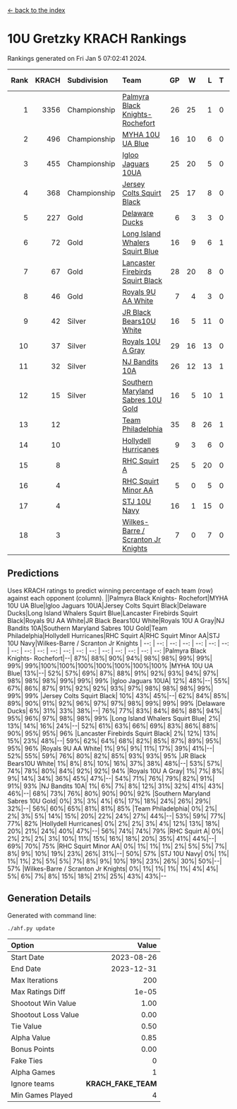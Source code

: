 [<- back to the index](readme.md)
# 10U Gretzky KRACH Rankings
Rankings generated on Fri Jan  5 07:02:41 2024.

Rank|KRACH|Subdivision|Team|GP|W|L|T|OTW|OTL|SoS|Exp Wins|Win Diff
---:|---:|:---|:---|---:|---:|---:|---:|---:|---:|---:|---:|---:
1|3356|Championship|[Palmyra Black Knights- Rochefort](https://gamesheetstats.com/seasons/3659/teams/140260/schedule)|26|25|1|0|0|1|159|25.8|-0.0
2|496|Championship|[MYHA 10U UA Blue](https://gamesheetstats.com/seasons/3659/teams/140258/schedule)|16|10|6|0|0|0|925|10.8|-0.0
3|455|Championship|[Igloo Jaguars 10UA](https://gamesheetstats.com/seasons/3659/teams/140253/schedule)|25|20|5|0|0|1|260|20.8|-0.0
4|368|Championship|[Jersey Colts Squirt Black](https://gamesheetstats.com/seasons/3659/teams/140254/schedule)|25|17|8|0|1|2|735|17.8|-0.0
5|227|Gold|[Delaware Ducks](https://gamesheetstats.com/seasons/3659/teams/140218/schedule)|6|3|3|0|0|0|1452|3.8|-0.0
6|72|Gold|[Long Island Whalers Squirt Blue](https://gamesheetstats.com/seasons/3659/teams/140257/schedule)|16|9|6|1|0|0|457|10.4|0.0
7|67|Gold|[Lancaster Firebirds Squirt Black](https://gamesheetstats.com/seasons/3659/teams/140256/schedule)|28|20|8|0|2|1|172|20.9|0.0
8|46|Gold|[Royals 9U AA White](https://gamesheetstats.com/seasons/3659/teams/140225/schedule)|7|4|3|0|0|0|104|4.9|0.0
9|42|Silver|[JR Black Bears10U White](https://gamesheetstats.com/seasons/3659/teams/140255/schedule)|16|5|11|0|1|1|741|5.9|0.0
10|37|Silver|[Royals 10U A Gray](https://gamesheetstats.com/seasons/3659/teams/140262/schedule)|29|16|13|0|1|2|202|16.9|0.0
11|32|Silver|[NJ Bandits 10A](https://gamesheetstats.com/seasons/3659/teams/140259/schedule)|26|12|13|1|0|1|121|13.4|0.0
12|15|Silver|[Southern Maryland Sabres 10U Gold](https://gamesheetstats.com/seasons/3659/teams/140263/schedule)|16|5|10|1|2|0|77|6.4|0.0
13|12||[Team Philadelphia](https://gamesheetstats.com/seasons/3659/teams/140265/schedule)|35|8|26|1|0|2|475|9.4|0.0
14|10||[Hollydell Hurricanes](https://gamesheetstats.com/seasons/3659/teams/140220/schedule)|9|3|6|0|0|0|103|3.9|0.0
15|8||[RHC Squirt A](https://gamesheetstats.com/seasons/3659/teams/140261/schedule)|25|5|20|0|2|0|94|5.9|0.0
16|4||[RHC Squirt Minor AA](https://gamesheetstats.com/seasons/3659/teams/140224/schedule)|5|0|5|0|0|0|154|0.9|0.0
17|4||[STJ 10U Navy](https://gamesheetstats.com/seasons/3659/teams/140264/schedule)|16|1|15|0|0|0|669|1.9|0.0
18|3||[Wilkes-Barre / Scranton Jr Knights](https://gamesheetstats.com/seasons/3659/teams/140228/schedule)|7|0|7|0|0|0|867|0.9|0.0

## Predictions
Uses KRACH ratings to predict winning percentage of each team (row) against each opponent (column).
||Palmyra Black Knights- Rochefort|MYHA 10U UA Blue|Igloo Jaguars 10UA|Jersey Colts Squirt Black|Delaware Ducks|Long Island Whalers Squirt Blue|Lancaster Firebirds Squirt Black|Royals 9U AA White|JR Black Bears10U White|Royals 10U A Gray|NJ Bandits 10A|Southern Maryland Sabres 10U Gold|Team Philadelphia|Hollydell Hurricanes|RHC Squirt A|RHC Squirt Minor AA|STJ 10U Navy|Wilkes-Barre / Scranton Jr Knights
| --: | --: | --: | --: | --: | --: | --: | --: | --: | --: | --: | --: | --: | --: | --: | --: | --: | --: | --: 
|Palmyra Black Knights- Rochefort|--| 87%| 88%| 90%| 94%| 98%| 98%| 99%| 99%| 99%| 99%|100%|100%|100%|100%|100%|100%|100%
|MYHA 10U UA Blue| 13%|--| 52%| 57%| 69%| 87%| 88%| 91%| 92%| 93%| 94%| 97%| 98%| 98%| 98%| 99%| 99%| 99%
|Igloo Jaguars 10UA| 12%| 48%|--| 55%| 67%| 86%| 87%| 91%| 92%| 92%| 93%| 97%| 98%| 98%| 98%| 99%| 99%| 99%
|Jersey Colts Squirt Black| 10%| 43%| 45%|--| 62%| 84%| 85%| 89%| 90%| 91%| 92%| 96%| 97%| 97%| 98%| 99%| 99%| 99%
|Delaware Ducks|  6%| 31%| 33%| 38%|--| 76%| 77%| 83%| 84%| 86%| 88%| 94%| 95%| 96%| 97%| 98%| 98%| 99%
|Long Island Whalers Squirt Blue|  2%| 13%| 14%| 16%| 24%|--| 52%| 61%| 63%| 66%| 69%| 83%| 86%| 88%| 90%| 95%| 95%| 96%
|Lancaster Firebirds Squirt Black|  2%| 12%| 13%| 15%| 23%| 48%|--| 59%| 62%| 64%| 68%| 82%| 85%| 87%| 89%| 95%| 95%| 96%
|Royals 9U AA White|  1%|  9%|  9%| 11%| 17%| 39%| 41%|--| 52%| 55%| 59%| 76%| 80%| 82%| 85%| 93%| 93%| 95%
|JR Black Bears10U White|  1%|  8%|  8%| 10%| 16%| 37%| 38%| 48%|--| 53%| 57%| 74%| 78%| 80%| 84%| 92%| 92%| 94%
|Royals 10U A Gray|  1%|  7%|  8%|  9%| 14%| 34%| 36%| 45%| 47%|--| 54%| 71%| 76%| 79%| 82%| 91%| 91%| 93%
|NJ Bandits 10A|  1%|  6%|  7%|  8%| 12%| 31%| 32%| 41%| 43%| 46%|--| 68%| 73%| 76%| 80%| 90%| 90%| 92%
|Southern Maryland Sabres 10U Gold|  0%|  3%|  3%|  4%|  6%| 17%| 18%| 24%| 26%| 29%| 32%|--| 56%| 60%| 65%| 81%| 81%| 85%
|Team Philadelphia|  0%|  2%|  2%|  3%|  5%| 14%| 15%| 20%| 22%| 24%| 27%| 44%|--| 53%| 59%| 77%| 77%| 82%
|Hollydell Hurricanes|  0%|  2%|  2%|  3%|  4%| 12%| 13%| 18%| 20%| 21%| 24%| 40%| 47%|--| 56%| 74%| 74%| 79%
|RHC Squirt A|  0%|  2%|  2%|  2%|  3%| 10%| 11%| 15%| 16%| 18%| 20%| 35%| 41%| 44%|--| 69%| 70%| 75%
|RHC Squirt Minor AA|  0%|  1%|  1%|  1%|  2%|  5%|  5%|  7%|  8%|  9%| 10%| 19%| 23%| 26%| 31%|--| 50%| 57%
|STJ 10U Navy|  0%|  1%|  1%|  1%|  2%|  5%|  5%|  7%|  8%|  9%| 10%| 19%| 23%| 26%| 30%| 50%|--| 57%
|Wilkes-Barre / Scranton Jr Knights|  0%|  1%|  1%|  1%|  1%|  4%|  4%|  5%|  6%|  7%|  8%| 15%| 18%| 21%| 25%| 43%| 43%|--

## Generation Details

Generated with command line:
```
./ahf.py update
```

| Option | Value |
| :----- | ----: |
| Start Date | 2023-08-26 |
| End Date | 2023-12-31 |
| Max Iterations | 200 |
| Max Ratings Diff | 1e-05 |
| Shootout Win Value | 1.00 |
| Shootout Loss Value | 0.00 |
| Tie Value | 0.50 |
| Alpha Value | 0.85 |
| Bonus Points | 0.00 |
| Fake Ties | 0 |
| Alpha Games | 1 |
| Ignore teams | __KRACH_FAKE_TEAM__ |
| Min Games Played | 4 |

